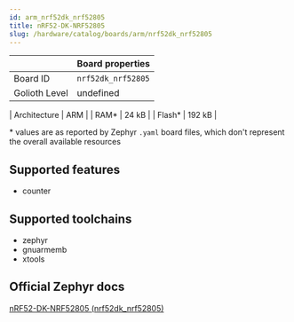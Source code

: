 ```yaml
---
id: arm_nrf52dk_nrf52805
title: nRF52-DK-NRF52805
slug: /hardware/catalog/boards/arm/nrf52dk_nrf52805
---
```


[//]: # (This is an auto-generated file, do not edit! Changes to it will be lost upon re-generation)



|                | Board properties     |
| -------------  | -------------------- |
| Board ID       | `nrf52dk_nrf52805` |
| Golioth Level  | undefined       |

| Architecture   | ARM |
| RAM*           | 24 kB |
| Flash*         | 192 kB |

\* values are as reported by Zephyr `.yaml` board files, which don't represent the overall available resources



## Supported features

* counter

## Supported toolchains

* zephyr
* gnuarmemb
* xtools

## Official Zephyr docs

[nRF52-DK-NRF52805 (nrf52dk_nrf52805)](https://docs.zephyrproject.org/latest/boards/arm/nrf52dk_nrf52805/doc/index.html)
